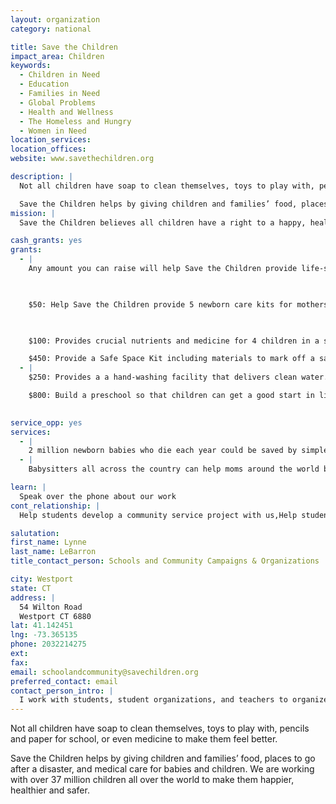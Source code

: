 ```yaml
---
layout: organization
category: national

title: Save the Children
impact_area: Children
keywords: 
  - Children in Need
  - Education
  - Families in Need
  - Global Problems
  - Health and Wellness
  - The Homeless and Hungry
  - Women in Need
location_services: 
location_offices: 
website: www.savethechildren.org

description: |
  Not all children have soap to clean themselves, toys to play with, pencils and paper for school,  or even medicine to make them feel better. 

  Save the Children helps by giving children and families’ food, places to go after a disaster, and medical care for babies and children. We are working with over 37 million children all over the world to make them happier, healthier and safer.
mission: |
  Save the Children believes all children have a right to a happy, healthy and secure start in life. But that's far from the experience of millions of children around the world. Instead, their childhoods are marred by poverty, ill-health, war, violence and discrimination. And not just in poorer parts of the globe - far too many children in the UK grow up in circumstances that deny their potential. 

cash_grants: yes
grants: 
  - |
    Any amount you can raise will help Save the Children provide life-saving aid to children in need, but here are a few examples of how your donation might be used:

    

    $50: Help Save the Children provide 5 newborn care kits for mothers so the chances of their newborns surviving the risky first month of life are improved.

    

    $100: Provides crucial nutrients and medicine for 4 children in a school setting. 

    $450: Provide a Safe Space Kit including materials to mark off a safe area for children to play, art materials, books, blocks, balls and more.
  - |
    $250: Provides a a hand-washing facility that delivers clean water. Clean water, soap, and lessons in hygiene can save at least a million lives a year. 

    $800: Build a preschool so that children can get a good start in life.

    
service_opp: yes
services: 
  - |
    2 million newborn babies who die each year could be saved by simple measures, like placing a knit cap on a baby's head for warmth. Host a knitting party at your school and donate the caps to Save the Children's Caps to the Capital campaign, along with a letter asking the president for help!
  - |
    Babysitters all across the country can help moms around the world by donating a day's or evening's earnings to support Save the Children's Survive to Five campaign.  Look on our website for more information!

learn: |
  Speak over the phone about our work
cont_relationship: |
  Help students develop a community service project with us,Help students tell local newspapers and media about their grant and/or project with us,Collect pennies during the Penny Harvest next fall

salutation: 
first_name: Lynne
last_name: LeBarron
title_contact_person: Schools and Community Campaigns & Organizations

city: Westport
state: CT
address: |
  54 Wilton Road  
  Westport CT 6880
lat: 41.142451
lng: -73.365135
phone: 2032214275
ext: 
fax: 
email: schoolandcommunity@savechildren.org
preferred_contact: email
contact_person_intro: |
  I work with students, student organizations, and teachers to organize events and fundraisers for Save the Children at schools.
---
```

Not all children have soap to clean themselves, toys to play with, pencils and paper for school,  or even medicine to make them feel better. 

Save the Children helps by giving children and families’ food, places to go after a disaster, and medical care for babies and children. We are working with over 37 million children all over the world to make them happier, healthier and safer.